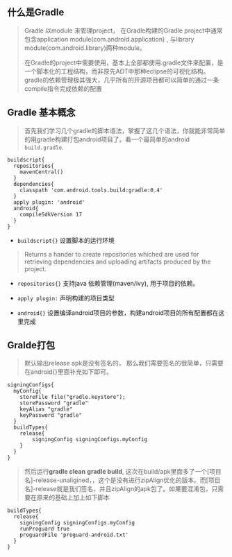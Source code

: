 ## 什么是Gradle

> Gradle 以module 来管理project， 在Gradle构建的Gradle project中通常包含application module(com.android.application) , 与library module(com.android.library)两种module。
>
> 在Gradle的project中需要使用，基本上全部都使用.gradle文件来配置，是一个脚本化的工程结构，而非原先ADT中那种eclipse的可视化结构。gradle的依赖管理极其强大，几乎所有的开源项目都可以简单的通过一条compile指令完成依赖的配置

## Gradle 基本概念

> 首先我们学习几个gradle的脚本语法，掌握了这几个语法，你就能非常简单的用gradle构建打包android项目了。看一个最简单的android `build.gradle`. 

```
buildscript{
  repositories{
  	mavenCentral()
  }
  dependencies{
  	classpath 'com.android.tools.build:gradle:0.4'
  }
  apply plugin: 'android'
  android{
  	compileSdkVersion 17
  }
}
```

* `buildscript{}` 设置脚本的运行环境

> Returns a hander to create repositories whiched are used for retrieving dependencies and uploading artifacts produced by the project.

* `repositories{}` 支持java 依赖管理(maven/ivy), 用于项目的依赖。


* `apply plugin:`  声明构建的项目类型
* `android{}` 设置编译android项目的参数，构建android项目的所有配置都在这里完成

## Gralde打包

> 默认输出release apk是没有签名的， 那么我们需要签名的很简单，只需要在android{}里面补充如下即可。

```
signingConfigs{
  myConfig{
  	storeFile file("gradle.keystore");
  	storePassword "gradle"
  	keyAlias "gradle"
  	keyPassword "gradle"
  }
  buildTypes{
  	release{
  		signingConfig signingConfigs.myConfig
    }
  }
}
```

> 然后运行**gradle clean** **gradle build**, 这次在build/apk里面多了一个[项目名]-release-unaligined，，这个是没有进行zipAlign优化的版本。而[项目名]-release就是我们签名，并且zipAlign的apk包了。如果要混淆包，只需要在原来的基础上加上如下脚本

```
buildTypes{
  release{
  	signingConfig signingConfigs.myConfig
  	runProguard true
  	proguardFile 'proguard-android.txt'
  }
}
```

